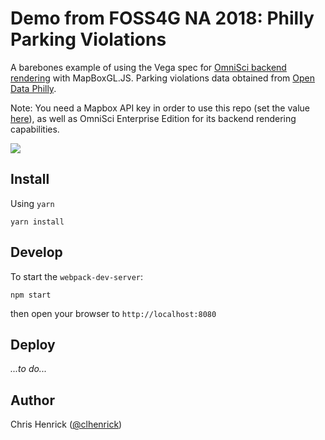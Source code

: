 # Demo from FOSS4G NA 2018: Philly Parking Violations

A barebones example of using the Vega spec for [OmniSci backend rendering](https://www.omnisci.com/platform/render/) with MapBoxGL.JS. Parking violations data obtained from [Open Data Philly](https://www.opendataphilly.org/dataset/parking-violations).

Note: You need a Mapbox API key in order to use this repo (set the value [here](https://github.com/omnisci/mapd-vega-mapboxgl-demo-philly-parking/blob/master/src/components/map.js#L6)), as well as OmniSci Enterprise Edition for its backend rendering capabilities.

![](src/images/mapd-custom-animated.gif)

## Install

Using `yarn`

```
yarn install
```

## Develop

To start the `webpack-dev-server`:

```
npm start
```

then open your browser to `http://localhost:8080`

## Deploy

_...to do..._

## Author
Chris Henrick ([@clhenrick](http://github.com/clhenrick))
